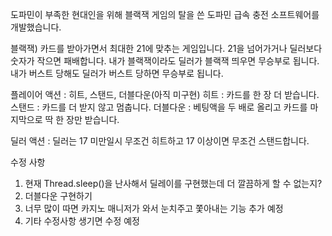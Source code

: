 도파민이 부족한 현대인을 위해 블랙잭 게임의 탈을 쓴 도파민 급속 충전 소프트웨어를 개발했습니다.

블랙잭)
카드를 받아가면서 최대한 21에 맞추는 게임입니다. 21을 넘어가거나 딜러보다 숫자가 작으면 패배합니다.
내가 블랙잭이라도 딜러가 블랙잭 띄우면 무승부로 됩니다. 
내가 버스트 당해도 딜러가 버스트 당하면 무승부로 됩니다.


플레이어 액션 : 히트, 스탠드, 더블다운(아직 미구현)
  히트 : 카드를 한 장 더 받습니다. 
  스탠드 : 카드를 더 받지 않고 멈춥니다. 
  더블다운 : 베팅액을 두 배로 올리고 카드를 마지막으로 딱 한 장만 받습니다. 

딜러 액션 : 딜러는 17 미만일시 무조건 히트하고 17 이상이면 무조건 스탠드합니다. 
  

수정 사항 
1. 현재 Thread.sleep()을 난사해서 딜레이를 구현했는데 더 깔끔하게 할 수 없는지?
2. 더블다운 구현하기
3. 너무 많이 따면 카지노 매니저가 와서 눈치주고 쫓아내는 기능 추가 예정
4. 기타 수정사항 생기면 수정 예정

